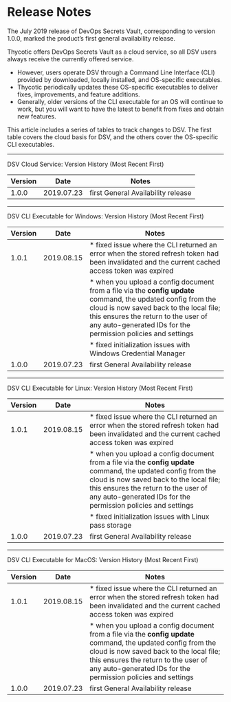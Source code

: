 ﻿[title]: # (Release Notes)
[tags]: # (,)
[priority]: # (2200)

# Release Notes

The July 2019 release of DevOps Secrets Vault, corresponding to version 1.0.0, marked the product’s first general availability release.

Thycotic offers DevOps Secrets Vault as a cloud service, so all DSV users always receive the currently offered service.

* However, users operate DSV through a Command Line Interface (CLI) provided by downloaded, locally installed, and OS-specific executables.
* Thycotic periodically updates these OS-specific executables to deliver fixes, improvements, and feature additions.
* Generally, older versions of the CLI executable for an OS will continue to work, but you will want to have the latest to benefit from fixes and obtain new features.

This article includes a series of tables to track changes to DSV. The first table covers the cloud basis for DSV, and the others cover the OS-specific CLI executables. 
  
---
  
DSV Cloud Service: Version History (Most Recent First)

| **Version** | **Date**   | **Notes**                          |
|-------------|------------|------------------------------------|
| 1.0.0       | 2019.07.23 | first General Availability release |
  
---
  
DSV CLI Executable for Windows: Version History (Most Recent First)

| **Version** | **Date**   | **Notes**  |
|-------------|------------|------------|
| 1.0.1       | 2019.08.15 | * fixed issue where the CLI returned an error when the stored refresh token had been invalidated and the current cached access token was expired |
|             |            | * when you upload a config document from a file via the **config update** command, the updated config from the cloud is now saved back to the local file; this ensures the return to the user of any auto-generated IDs for the permission policies and settings |
|             |            | * fixed initialization issues with Windows Credential Manager |
| 1.0.0       | 2019.07.23 | first General Availability release |
  
---
  
DSV CLI Executable for Linux: Version History (Most Recent First)

| **Version** | **Date**   | **Notes**  |
|-------------|------------|------------|
| 1.0.1       | 2019.08.15 | * fixed issue where the CLI returned an error when the stored refresh token had been invalidated and the current cached access token was expired |
|             |            | * when you upload a config document from a file via the **config update** command, the updated config from the cloud is now saved back to the local file; this ensures the return to the user of any auto-generated IDs for the permission policies and settings |
|             |            | * fixed initialization issues with Linux pass storage |
| 1.0.0       | 2019.07.23 | first General Availability release |
  
---
  
DSV CLI Executable for MacOS: Version History (Most Recent First)

| **Version** | **Date**   | **Notes**  |
|-------------|------------|------------|
| 1.0.1       | 2019.08.15 | * fixed issue where the CLI returned an error when the stored refresh token had been invalidated and the current cached access token was expired |
|             |            | * when you upload a config document from a file via the **config update** command, the updated config from the cloud is now saved back to the local file; this ensures the return to the user of any auto-generated IDs for the permission policies and settings |
| 1.0.0       | 2019.07.23 | first General Availability release |
 
